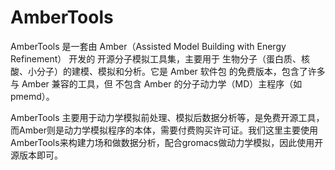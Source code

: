 # AmberTools

AmberTools 是一套由 Amber（Assisted Model Building with Energy Refinement） 开发的 开源分子模拟工具集，主要用于 生物分子（蛋白质、核酸、小分子）的建模、模拟和分析。它是 Amber 软件包 的免费版本，包含了许多与 Amber 兼容的工具，但 不包含 Amber 的分子动力学（MD）主程序（如 pmemd）。

AmberTools 主要用于动力学模拟前处理、模拟后数据分析等，是免费开源工具，而Amber则是动力学模拟程序的本体，需要付费购买许可证。我们这里主要使用AmberTools来构建力场和做数据分析，配合gromacs做动力学模拟，因此使用开源版本即可。
